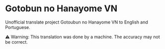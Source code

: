# Gotobun no Hanayome VN

Unofficial translate project Gotoubun no Hanayome VN to English and Portuguese.

⚠ Warning: This translation was done by a machine. The accuracy may not be correct.
